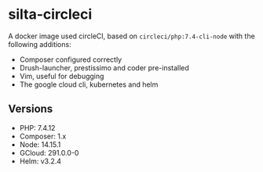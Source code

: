 # silta-circleci
A docker image used circleCI, based on `circleci/php:7.4-cli-node` with the following additions:

- Composer configured correctly
- Drush-launcher, prestissimo and coder pre-installed
- Vim, useful for debugging
- The google cloud cli, kubernetes and helm

## Versions
- PHP: 7.4.12
- Composer: 1.x
- Node: 14.15.1
- GCloud: 291.0.0-0
- Helm: v3.2.4
